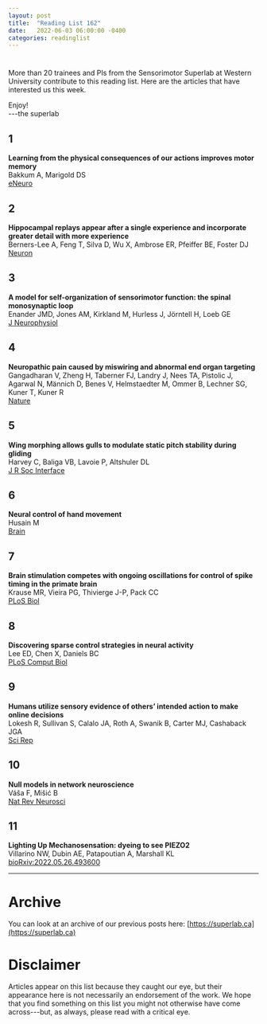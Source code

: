```yaml
---
layout: post
title:  "Reading List 162"
date:   2022-06-03 06:00:00 -0400
categories: readinglist
---
```


# 

More than 20 trainees and PIs from the Sensorimotor Superlab at Western University contribute to this reading list. Here are the articles that have interested us this week.

Enjoy!  
---the superlab

## 1
**Learning from the physical consequences of our actions improves motor memory**  
Bakkum A, Marigold DS  
[eNeuro](https://dx.doi.org/10.1523/ENEURO.0459-21.2022)

## 2
**Hippocampal replays appear after a single experience and incorporate greater detail with more experience**  
Berners-Lee A, Feng T, Silva D, Wu X, Ambrose ER, Pfeiffer BE, Foster DJ  
[Neuron](https://dx.doi.org/10.1016/j.neuron.2022.03.010)

## 3
**A model for self-organization of sensorimotor function: the spinal monosynaptic loop**  
Enander JMD, Jones AM, Kirkland M, Hurless J, Jörntell H, Loeb GE  
[J Neurophysiol](https://dx.doi.org/10.1152/jn.00242.2021)

## 4
**Neuropathic pain caused by miswiring and abnormal end organ targeting**  
Gangadharan V, Zheng H, Taberner FJ, Landry J, Nees TA, Pistolic J, Agarwal N, Männich D, Benes V, Helmstaedter M, Ommer B, Lechner SG, Kuner T, Kuner R  
[Nature](https://dx.doi.org/10.1038/s41586-022-04777-z)

## 5
**Wing morphing allows gulls to modulate static pitch stability during gliding**  
Harvey C, Baliga VB, Lavoie P, Altshuler DL  
[J R Soc Interface](https://dx.doi.org/10.1098/rsif.2018.0641)

## 6
**Neural control of hand movement**  
Husain M  
[Brain](https://dx.doi.org/10.1093/brain/awac095)

## 7
**Brain stimulation competes with ongoing oscillations for control of spike timing in the primate brain**  
Krause MR, Vieira PG, Thivierge J-P, Pack CC  
[PLoS Biol](https://dx.doi.org/10.1371/journal.pbio.3001650)

## 8
**Discovering sparse control strategies in neural activity**  
Lee ED, Chen X, Daniels BC  
[PLoS Comput Biol](https://dx.doi.org/10.1371/journal.pcbi.1010072)

## 9
**Humans utilize sensory evidence of others’ intended action to make online decisions**  
Lokesh R, Sullivan S, Calalo JA, Roth A, Swanik B, Carter MJ, Cashaback JGA  
[Sci Rep](https://dx.doi.org/10.1038/s41598-022-12662-y)

## 10
**Null models in network neuroscience**  
Váša F, Mišić B  
[Nat Rev Neurosci](https://dx.doi.org/10.1038/s41583-022-00601-9)

## 11
**Lighting Up Mechanosensation: dyeing to see PIEZO2**  
Villarino NW, Dubin AE, Patapoutian A, Marshall KL  
[bioRxiv:2022.05.26.493600](https://www.biorxiv.org/content/10.1101/2022.05.26.493600v1)


---
# Archive
You can look at an archive of our previous posts here: [https://superlab.ca](https://superlab.ca)


# Disclaimer
Articles appear on this list because they caught our eye, but their appearance here is not necessarily an endorsement of the work. We hope that you find something on this list you might not otherwise have come across---but, as always, please read with a critical eye.

